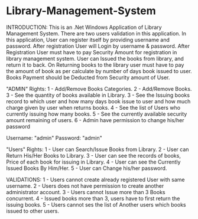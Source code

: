 # Library-Management-System
INTRODUCTION:
This is an .Net Windows Application of Library Management System. There are two users validation in this
application. In this application,  User can register itself by providing username and password. After registration
User will Login by username & password. After Registration User must have to pay Security Amount for 
registration in library management system. User can Issued the books from library, and return it to back. On 
Returning books to the library user must have to pay the amount of book as per calculate by number of days book
issued to user. Books Payment should be Deducted from Security amount of User. 

"ADMIN" Rights:
1 - Add/Remove Books Categories.
2 - Add/Remove Books.
3 - See the quantity of books available in Library.
3 - See the Issuing books record to which user and how many days book issue to user and how much charge given
     by user when returns books.
4 - See the list of Users who currently issuing how many books.
5 - See the currently available security amount remaining of users.
6 - Admin have permission to change his/her password

Username:	"admin"
Password:	"admin"

"Users" Rights:
1 - User can Search/Issue Books from Library.
2 - User can Return His/Her Books to Library.
3 - User can see the records of books, Price of each book for issuing in Library.
4 - User can see the Currently Issued Books By Him/Her.
5 - User can Change his/her password.

VALIDATIONS:
1 - Users cannot create already registered User with same username.
2 - Users does not have permission to create another administrator account.
3 - Users cannot Issue more than 3 Books concurrent.
4 - Issued books more than 3, users have to first return the issuing books.
5 - Users cannot ses the list of Another users which books issued to other users.
